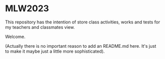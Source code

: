 # MLW2023

This repository has the intention of store class activities, works and tests for my teachers and classmates view.

Welcome.

(Actually there is no important reason to add an README.md here. It's just to make it maybe just a little more sophisticated).
